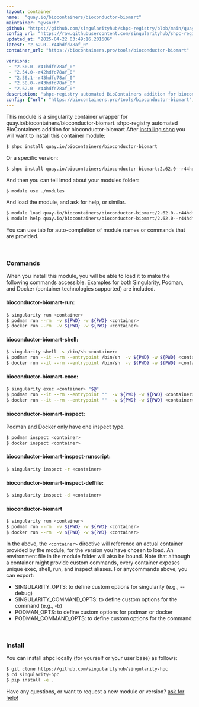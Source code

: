 ```yaml
---
layout: container
name:  "quay.io/biocontainers/bioconductor-biomart"
maintainer: "@vsoch"
github: "https://github.com/singularityhub/shpc-registry/blob/main/quay.io/biocontainers/bioconductor-biomart/container.yaml"
config_url: "https://raw.githubusercontent.com/singularityhub/shpc-registry/main/quay.io/biocontainers/bioconductor-biomart/container.yaml"
updated_at: "2025-04-22 03:49:16.201606"
latest: "2.62.0--r44hdfd78af_0"
container_url: "https://biocontainers.pro/tools/bioconductor-biomart"

versions:
 - "2.50.0--r41hdfd78af_0"
 - "2.54.0--r42hdfd78af_0"
 - "2.56.1--r43hdfd78af_0"
 - "2.58.0--r43hdfd78af_0"
 - "2.62.0--r44hdfd78af_0"
description: "shpc-registry automated BioContainers addition for bioconductor-biomart"
config: {"url": "https://biocontainers.pro/tools/bioconductor-biomart", "maintainer": "@vsoch", "description": "shpc-registry automated BioContainers addition for bioconductor-biomart", "latest": {"2.62.0--r44hdfd78af_0": "sha256:edd8fde4dc0885aa69e9d2e1bdea9a1398e36a3742e1f86d4d285a9735925806"}, "tags": {"2.50.0--r41hdfd78af_0": "sha256:d8902dcd51bb7a7c86f7690660002569016dde35c8ec777185c00aa8f1a50e93", "2.54.0--r42hdfd78af_0": "sha256:7e7f694afbfb2c926d2482e8c4d3c6a5cc3b1e39db36d1c4376a51e4bd538168", "2.56.1--r43hdfd78af_0": "sha256:425c0f1f2935ae99d62516483f1324245d7e2acf0fab94e3ead9f190c88e5857", "2.58.0--r43hdfd78af_0": "sha256:85051bafc019136042f39e62d224af3649576b8f3fb160565b7bccf76b4c6460", "2.62.0--r44hdfd78af_0": "sha256:edd8fde4dc0885aa69e9d2e1bdea9a1398e36a3742e1f86d4d285a9735925806"}, "docker": "quay.io/biocontainers/bioconductor-biomart"}
---
```


This module is a singularity container wrapper for quay.io/biocontainers/bioconductor-biomart.
shpc-registry automated BioContainers addition for bioconductor-biomart
After [installing shpc](#install) you will want to install this container module:


```bash
$ shpc install quay.io/biocontainers/bioconductor-biomart
```

Or a specific version:

```bash
$ shpc install quay.io/biocontainers/bioconductor-biomart:2.62.0--r44hdfd78af_0
```

And then you can tell lmod about your modules folder:

```bash
$ module use ./modules
```

And load the module, and ask for help, or similar.

```bash
$ module load quay.io/biocontainers/bioconductor-biomart/2.62.0--r44hdfd78af_0
$ module help quay.io/biocontainers/bioconductor-biomart/2.62.0--r44hdfd78af_0
```

You can use tab for auto-completion of module names or commands that are provided.

<br>

### Commands

When you install this module, you will be able to load it to make the following commands accessible.
Examples for both Singularity, Podman, and Docker (container technologies supported) are included.

#### bioconductor-biomart-run:

```bash
$ singularity run <container>
$ podman run --rm  -v ${PWD} -w ${PWD} <container>
$ docker run --rm  -v ${PWD} -w ${PWD} <container>
```

#### bioconductor-biomart-shell:

```bash
$ singularity shell -s /bin/sh <container>
$ podman run --it --rm --entrypoint /bin/sh  -v ${PWD} -w ${PWD} <container>
$ docker run --it --rm --entrypoint /bin/sh  -v ${PWD} -w ${PWD} <container>
```

#### bioconductor-biomart-exec:

```bash
$ singularity exec <container> "$@"
$ podman run --it --rm --entrypoint ""  -v ${PWD} -w ${PWD} <container> "$@"
$ docker run --it --rm --entrypoint ""  -v ${PWD} -w ${PWD} <container> "$@"
```

#### bioconductor-biomart-inspect:

Podman and Docker only have one inspect type.

```bash
$ podman inspect <container>
$ docker inspect <container>
```

#### bioconductor-biomart-inspect-runscript:

```bash
$ singularity inspect -r <container>
```

#### bioconductor-biomart-inspect-deffile:

```bash
$ singularity inspect -d <container>
```



#### bioconductor-biomart

```bash
$ singularity run <container>
$ podman run --rm  -v ${PWD} -w ${PWD} <container>
$ docker run --rm  -v ${PWD} -w ${PWD} <container>
```


In the above, the `<container>` directive will reference an actual container provided
by the module, for the version you have chosen to load. An environment file in the
module folder will also be bound. Note that although a container
might provide custom commands, every container exposes unique exec, shell, run, and
inspect aliases. For anycommands above, you can export:

 - SINGULARITY_OPTS: to define custom options for singularity (e.g., --debug)
 - SINGULARITY_COMMAND_OPTS: to define custom options for the command (e.g., -b)
 - PODMAN_OPTS: to define custom options for podman or docker
 - PODMAN_COMMAND_OPTS: to define custom options for the command

<br>

### Install

You can install shpc locally (for yourself or your user base) as follows:

```bash
$ git clone https://github.com/singularityhub/singularity-hpc
$ cd singularity-hpc
$ pip install -e .
```

Have any questions, or want to request a new module or version? [ask for help!](https://github.com/singularityhub/singularity-hpc/issues)